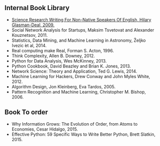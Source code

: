 ## Internal Book Library

* [Science Research Writing For Non-Native Speakers Of English, Hilary Glasman-Deal, 2009.](https://s3-eu-west-1.amazonaws.com/luxbulb.org/Resources/Books/Science+Research+Writting/ScienceResearchWriting.pdf)
* Social Network Analysis for Startups, Maksim Tsvetovat and Alexander Kouznetsov, 2011.
* Statistics, Data Mining, and Machine Learning in Astronomy, Željko Ivezic ́et al, 2014.
* Real computing make Real, Forman S. Acton, 1996.
* Think Complexity, Allen B. Downey, 2012.
* Python for Data Analysis, Wes McKinney, 2013.
* Python Cookbook, David Beazley and Brian K. Jones, 2013.
* Network Science: Theory and Application, Ted G. Lewis, 2014.
* Machine Learning for Hackers, Drew Conway and John Myles White, 2012.
* Algorithm Design, Jon Kleinberg, Eva Tardos, 2005.
* Pattern Recognition and Machine Learning, Christopher M. Bishop, 2006.

## Book To order
* Why Information Grows: The Evolution of Order, from Atoms to Economies, Cesar Hidalgo, 2015.
* Effective Python: 59 Specific Ways to Write Better Python, Brett Slatkin, 2015.